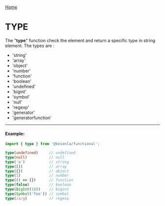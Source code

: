[Home]('./../../../README.md)

# TYPE

The "**type**" function check the element and return a specific type in string element. The types are :
- 'string'
- 'array'
- 'object'
- 'number'
- 'function'
- 'boolean'
- 'undefined'
- 'bigint'
- 'symbol'
- 'null'
- 'regexp'
- 'generator'
- 'generatorfunction'

--------------
#### Example:
``` typescript
import { type } from '@keienla/functional';

type(undefined)     // undefined
type(null)          // null
type('a')           // string
type([])            // array
type({})            // object
type(1)             // number
type(() => {})      // function
type(false)         // boolean
type(BigInt(10))    // bigint
type(Symbol('foo')) // symbol
type(/a/g)          // regexp
```
